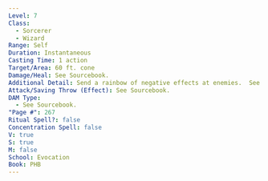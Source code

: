 ```yaml
---
Level: 7
Class:
  - Sorcerer
  - Wizard
Range: Self
Duration: Instantaneous
Casting Time: 1 action
Target/Area: 60 ft. cone
Damage/Heal: See Sourcebook.
Additional Detail: Send a rainbow of negative effects at enemies.  See Sourcebook.
Attack/Saving Throw (Effect): See Sourcebook.
DAM Type:
  - See Sourcebook.
"Page #": 267
Ritual Spell?: false
Concentration Spell: false
V: true
S: true
M: false
School: Evocation
Book: PHB
---
```

